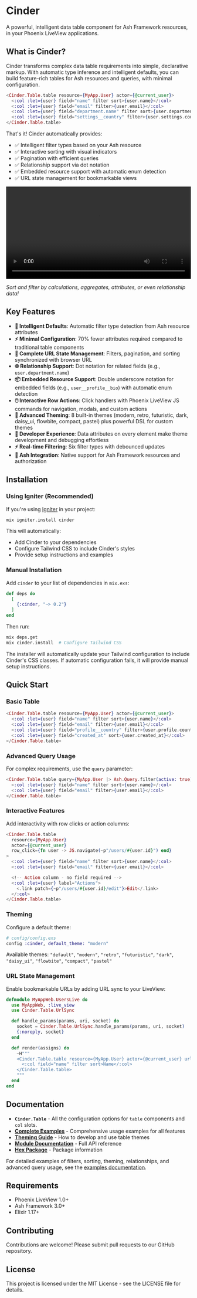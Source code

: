 # Cinder

A powerful, intelligent data table component for Ash Framework resources, in your Phoenix LiveView applications.

## What is Cinder?

Cinder transforms complex data table requirements into simple, declarative markup. With automatic type inference and intelligent defaults, you can build feature-rich tables for Ash resources and queries, with minimal configuration.

```heex
<Cinder.Table.table resource={MyApp.User} actor={@current_user}>
  <:col :let={user} field="name" filter sort>{user.name}</:col>
  <:col :let={user} field="email" filter>{user.email}</:col>
  <:col :let={user} field="department.name" filter sort>{user.department.name}</:col>
  <:col :let={user} field="settings__country" filter>{user.settings.country}</:col>
</Cinder.Table.table>
```

That's it! Cinder automatically provides:
- ✅ Intelligent filter types based on your Ash resource
- ✅ Interactive sorting with visual indicators
- ✅ Pagination with efficient queries
- ✅ Relationship support via dot notation
- ✅ Embedded resource support with automatic enum detection
- ✅ URL state management for bookmarkable views

<video controls width="100%">
  <source src="./docs/screenshots/demo.mp4" type="video/mp4">
  <source src="./screenshots/demo.mp4" type="video/mp4">
</video>

*Sort and filter by calculations, aggregates, attributes, or even relationship data!*

## Key Features

- **🧠 Intelligent Defaults**: Automatic filter type detection from Ash resource attributes
- **⚡ Minimal Configuration**: 70% fewer attributes required compared to traditional table components
- **🔗 Complete URL State Management**: Filters, pagination, and sorting synchronized with browser URL
- **🌐 Relationship Support**: Dot notation for related fields (e.g., `user.department.name`)
- **📦 Embedded Resource Support**: Double underscore notation for embedded fields (e.g., `user__profile__bio`) with automatic enum detection
- **🖱️ Interactive Row Actions**: Click handlers with Phoenix LiveView JS commands for navigation, modals, and custom actions
- **🎨 Advanced Theming**: 8 built-in themes (modern, retro, futuristic, dark, daisy_ui, flowbite, compact, pastel) plus powerful DSL for custom themes
- **🔧 Developer Experience**: Data attributes on every element make theme development and debugging effortless
- **⚡ Real-time Filtering**: Six filter types with debounced updates
- **🔐 Ash Integration**: Native support for Ash Framework resources and authorization

## Installation

### Using Igniter (Recommended)

If you're using [Igniter](https://hexdocs.pm/igniter) in your project:

```bash
mix igniter.install cinder
```

This will automatically:
- Add Cinder to your dependencies
- Configure Tailwind CSS to include Cinder's styles
- Provide setup instructions and examples

### Manual Installation

Add `cinder` to your list of dependencies in `mix.exs`:

```elixir
def deps do
  [
    {:cinder, "~> 0.2"}
  ]
end
```

Then run:

```bash
mix deps.get
mix cinder.install  # Configure Tailwind CSS
```

The installer will automatically update your Tailwind configuration to include Cinder's CSS classes. If automatic configuration fails, it will provide manual setup instructions.

## Quick Start

### Basic Table

```heex
<Cinder.Table.table resource={MyApp.User} actor={@current_user}>
  <:col :let={user} field="name" filter sort>{user.name}</:col>
  <:col :let={user} field="email" filter>{user.email}</:col>
  <:col :let={user} field="profile__country" filter>{user.profile.country}</:col>
  <:col :let={user} field="created_at" sort>{user.created_at}</:col>
</Cinder.Table.table>
```

### Advanced Query Usage

For complex requirements, use the `query` parameter:

```heex
<Cinder.Table.table query={MyApp.User |> Ash.Query.filter(active: true)} actor={@current_user}>
  <:col :let={user} field="name" filter sort>{user.name}</:col>
  <:col :let={user} field="email" filter>{user.email}</:col>
</Cinder.Table.table>
```

### Interactive Features

Add interactivity with row clicks or action columns:

```heex
<Cinder.Table.table
  resource={MyApp.User}
  actor={@current_user}
  row_click={fn user -> JS.navigate(~p"/users/#{user.id}") end}
>
  <:col :let={user} field="name" filter sort>{user.name}</:col>
  <:col :let={user} field="email" filter>{user.email}</:col>

  <!-- Action column - no field required -->
  <:col :let={user} label="Actions">
    <.link patch={~p"/users/#{user.id}/edit"}>Edit</.link>
  </:col>
</Cinder.Table.table>
```

### Theming

Configure a default theme:

```elixir
# config/config.exs
config :cinder, default_theme: "modern"
```

Available themes: `"default"`, `"modern"`, `"retro"`, `"futuristic"`, `"dark"`, `"daisy_ui"`, `"flowbite"`, `"compact"`, `"pastel"`

### URL State Management

Enable bookmarkable URLs by adding URL sync to your LiveView:

```elixir
defmodule MyAppWeb.UsersLive do
  use MyAppWeb, :live_view
  use Cinder.Table.UrlSync

  def handle_params(params, uri, socket) do
    socket = Cinder.Table.UrlSync.handle_params(params, uri, socket)
    {:noreply, socket}
  end

  def render(assigns) do
    ~H"""
    <Cinder.Table.table resource={MyApp.User} actor={@current_user} url_state={@url_state}>
      <:col field="name" filter sort>Name</:col>
    </Cinder.Table.table>
    """
  end
end
```

## Documentation

- **`Cinder.Table`** - All the configuration options for `table` components and `col` slots.
- **[Complete Examples](docs/examples.md)** - Comprehensive usage examples for all features
- **[Theming Guide](docs/theming.md)** - How to develop and use table themes
- **[Module Documentation](https://hexdocs.pm/cinder)** - Full API reference
- **[Hex Package](https://hex.pm/packages/cinder)** - Package information

For detailed examples of filters, sorting, theming, relationships, and advanced query usage, see the [examples documentation](docs/examples.md).

## Requirements

- Phoenix LiveView 1.0+
- Ash Framework 3.0+
- Elixir 1.17+

## Contributing

Contributions are welcome! Please submit pull requests to our GitHub repository.

## License

This project is licensed under the MIT License - see the LICENSE file for details.
